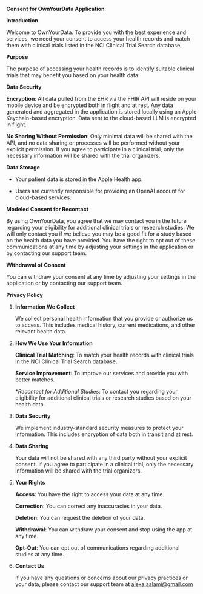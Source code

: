 **Consent for OwnYourData Application**

**Introduction**

Welcome to OwnYourData. To provide you with the best experience and services, we need your consent to access your health records and match them with clinical trials listed in the NCI Clinical Trial Search database.

**Purpose**

The purpose of accessing your health records is to identify suitable clinical trials that may benefit you based on your health data.

**Data Security**

**Encryption**: All data pulled from the EHR via the FHIR API will reside on your mobile device and be encrypted both in flight and at rest. Any data generated and aggregated in the application is stored locally using an Apple Keychain-based encryption. Data sent to the cloud-based LLM is encrypted in flight.

**No Sharing Without Permission**: Only minimal data will be shared with the API, and no data sharing or processes will be performed without your explicit permission. If you agree to participate in a clinical trial, only the necessary information will be shared with the trial organizers.

**Data Storage**

* Your patient data is stored in the Apple Health app.

* Users are currently responsible for providing an OpenAI account for cloud-based services.

**Modeled Consent for Recontact**

By using OwnYourData, you agree that we may contact you in the future regarding your eligibility for additional clinical trials or research studies. We will only contact you if we believe you may be a good fit for a study based on the health data you have provided. You have the right to opt out of these communications at any time by adjusting your settings in the application or by contacting our support team.

**Withdrawal of Consent**

You can withdraw your consent at any time by adjusting your settings in the application or by contacting our support team.

**Privacy Policy**

1. **Information We Collect**

   We collect personal health information that you provide or authorize us to access. This includes medical history, current medications, and other relevant health data.

2. **How We Use Your Information**

   **Clinical Trial Matching**: To match your health records with clinical trials in the NCI Clinical Trial Search database.

   **Service Improvement**: To improve our services and provide you with better matches.

   **Recontact for Additional Studies*: To contact you regarding your eligibility for additional clinical trials or research studies based on your health data.

3. **Data Security**

   We implement industry-standard security measures to protect your information. This includes encryption of data both in transit and at rest.

4. **Data Sharing**

   Your data will not be shared with any third party without your explicit consent. If you agree to participate in a clinical trial, only the necessary information will be shared with the trial organizers.

5. **Your Rights**

   **Access**: You have the right to access your data at any time.

   **Correction**: You can correct any inaccuracies in your data.

   **Deletion**: You can request the deletion of your data.

   **Withdrawal**: You can withdraw your consent and stop using the app at any time.

   **Opt-Out**: You can opt out of communications regarding additional studies at any time.

6. **Contact Us**

   If you have any questions or concerns about our privacy practices or your data, please contact our support team at alexa.aalami@gmail.com
